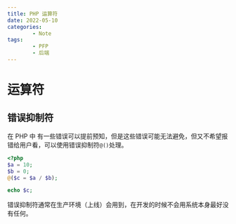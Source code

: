 ```yaml
---
title: PHP 运算符
date: 2022-05-10
categories:
        - Note
tags:
        - PFP
        - 后端
---
```


# 运算符

## 错误抑制符

在 PHP 中 有一些错误可以提前预知，但是这些错误可能无法避免，但又不希望报错给用户看，可以使用错误抑制符`@()`处理。

```php
<?php
$a = 10;
$b = 0;
@($c = $a / $b);

echo $c;
```

错误抑制符通常在生产环境（上线）会用到，在开发的时候不会用系统本身最好没有任何。

